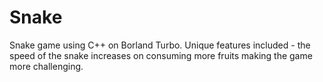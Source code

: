 # Snake
Snake game using C++ on Borland Turbo. Unique features included - the speed of the snake increases on consuming more fruits making the game more challenging.
